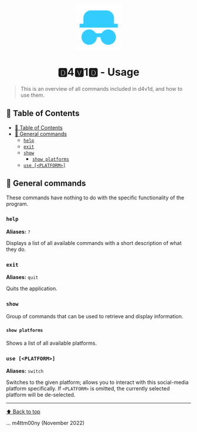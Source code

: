 <p align="center">
  <img alt="d4v1d" src="media/logo.png" width="125" height="125" />
</p>
<h1 align="center">🅳4🆅1🅳 - Usage</h1>

> This is an overview of all commands included in d4v1d, and how to use them.

## 📖 Table of Contents

- [📖 Table of Contents](#-table-of-contents)
- [🎲 General commands](#-general-commands)
  - [`help`](#help)
  - [`exit`](#exit)
  - [`show`](#show)
    - [`show platforms`](#show-platforms)
  - [`use [<PLATFORM>]`](#use-platform)

## 🎲 General commands

These commands have nothing to do with the specific functionality of the program.

### `help`

**Aliases:** `?`

Displays a list of all available commands with a short description of what they do.

### `exit`

**Aliases:** `quit`

Quits the application.

### `show`

Group of commands that can be used to retrieve and display information.

#### `show platforms`

Shows a list of all available platforms.

### `use [<PLATFORM>]`

**Aliases:** `switch`

Switches to the given platform; allows you to interact with this social-media platform specifically. If `<PLATFORM>` is omitted, the currently selected platform will be de-selected.

---


[⬆️ Back to top](#table-of-contents)

... m4ttm00ny (November 2022)
